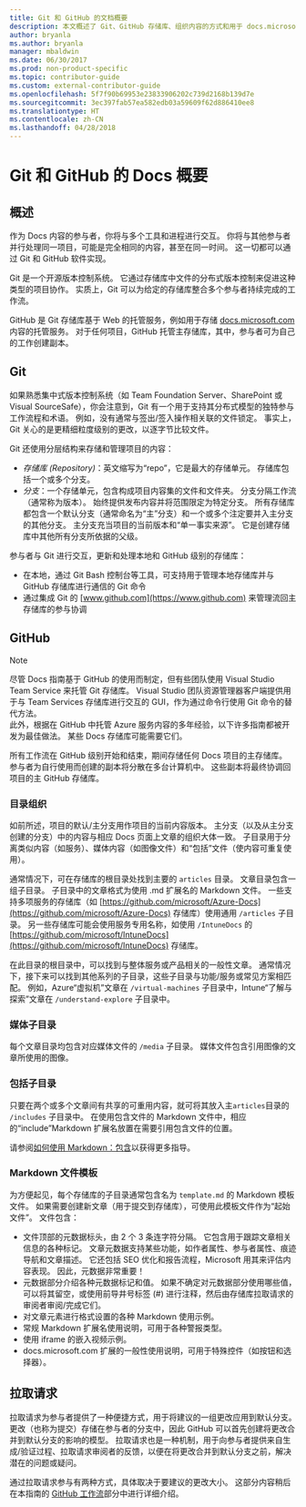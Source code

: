 ```yaml
---
title: Git 和 GitHub 的文档概要
description: 本文概述了 Git、GitHub 存储库、组织内容的方式和用于 docs.microsoft.com 的命名约定。
author: bryanla
ms.author: bryanla
manager: mbaldwin
ms.date: 06/30/2017
ms.prod: non-product-specific
ms.topic: contributor-guide
ms.custom: external-contributor-guide
ms.openlocfilehash: 5f7f90b69953e23833906202c739d2168b139d7e
ms.sourcegitcommit: 3ec397fab57ea582edb03a59609f62d886410ee8
ms.translationtype: HT
ms.contentlocale: zh-CN
ms.lasthandoff: 04/28/2018
---
```

# <a name="git-and-github-essentials-for-docs"></a>Git 和 GitHub 的 Docs 概要

## <a name="overview"></a>概述

作为 Docs 内容的参与者，你将与多个工具和进程进行交互。 你将与其他参与者并行处理同一项目，可能是完全相同的内容，甚至在同一时间。 这一切都可以通过 Git 和 GitHub 软件实现。

Git 是一个开源版本控制系统。 它通过存储库中文件的分布式版本控制来促进这种类型的项目协作。 实质上，Git 可以为给定的存储库整合多个参与者持续完成的工作流。

GitHub 是 Git 存储库基于 Web 的托管服务，例如用于存储 [docs.microsoft.com](https://docs.microsoft.com) 内容的托管服务。 对于任何项目，GitHub 托管主存储库，其中，参与者可为自己的工作创建副本。

## <a name="git"></a>Git

如果熟悉集中式版本控制系统（如 Team Foundation Server、SharePoint 或 Visual SourceSafe），你会注意到，Git 有一个用于支持其分布式模型的独特参与工作流程和术语。 例如，没有通常与签出/签入操作相关联的文件锁定。 事实上，Git 关心的是更精细粒度级别的更改，以逐字节比较文件。

Git 还使用分层结构来存储和管理项目的内容：

- *存储库 (Repository)*：英文缩写为“repo”，它是最大的存储单元。 存储库包括一个或多个分支。
- *分支*：一个存储单元，包含构成项目内容集的文件和文件夹。 分支分隔工作流（通常称为版本）。 始终提供发布内容并将范围限定为特定分支。 所有存储库都包含一个默认分支（通常命名为“主”分支）和一个或多个注定要并入主分支的其他分支。 主分支充当项目的当前版本和“单一事实来源”。 它是创建存储库中其他所有分支所依据的父级。

参与者与 Git 进行交互，更新和处理本地和 GitHub 级别的存储库：

- 在本地，通过 Git Bash 控制台等工具，可支持用于管理本地存储库并与 GitHub 存储库进行通信的 Git 命令
- 通过集成 Git 的 [www.github.com](https://www.github.com) 来管理流回主存储库的参与协调

## <a name="github"></a>GitHub

> [!NOTE]
> 尽管 Docs 指南基于 GitHub 的使用而制定，但有些团队使用 Visual Studio Team Service 来托管 Git 存储库。 Visual Studio 团队资源管理器客户端提供用于与 Team Services 存储库进行交互的 GUI，作为通过命令行使用 Git 命令的替代方法。
> </br>
> 此外，根据在 GitHub 中托管 Azure 服务内容的多年经验，以下许多指南都被开发为最佳做法。 某些 Docs 存储库可能需要它们。

所有工作流在 GitHub 级别开始和结束，期间存储任何 Docs 项目的主存储库。 参与者为自行使用而创建的副本将分散在多台计算机中。 这些副本将最终协调回项目的主 GitHub 存储库。

### <a name="directory-organization"></a>目录组织

如前所述，项目的默认/主分支用作项目的当前内容版本。 主分支（以及从主分支创建的分支）中的内容与相应 Docs 页面上文章的组织大体一致。 子目录用于分离类似内容（如服务）、媒体内容（如图像文件）和“包括”文件（使内容可重复使用）。

通常情况下，可在存储库的根目录处找到主要的 `articles` 目录。 文章目录包含一组子目录。 子目录中的文章格式为使用 .md 扩展名的 Markdown 文件。 一些支持多项服务的存储库（如 [https://github.com/microsoft/Azure-Docs](https://github.com/microsoft/Azure-Docs) 存储库）使用通用 `/articles` 子目录。 另一些存储库可能会使用服务专用名称，如使用 `/IntuneDocs` 的 [https://github.com/microsoft/IntuneDocs](https://github.com/microsoft/IntuneDocs) 存储库。

在此目录的根目录中，可以找到与整体服务或产品相关的一般性文章。 通常情况下，接下来可以找到其他系列的子目录，这些子目录与功能/服务或常见方案相匹配。 例如，Azure“虚拟机”文章在 `/virtual-machines` 子目录中，Intune“了解与探索”文章在 `/understand-explore` 子目录中。

### <a name="media-subdirectory"></a>媒体子目录

每个文章目录均包含对应媒体文件的 `/media` 子目录。 媒体文件包含引用图像的文章所使用的图像。

### <a name="includes-subdirectory"></a>包括子目录

只要在两个或多个文章间有共享的可重用内容，就可将其放入主`articles`目录的 `/includes` 子目录中。 在使用包含文件的 Markdown 文件中，相应的“include”Markdown 扩展名放置在需要引用包含文件的位置。

请参阅[如何使用 Markdown：包含](how-to-write-use-markdown.md#includes)以获得更多指导。

### <a name="markdown-file-template"></a>Markdown 文件模板

为方便起见，每个存储库的子目录通常包含名为 `template.md` 的 Markdown 模板文件。 如果需要创建新文章（用于提交到存储库），可使用此模板文件作为“起始文件”。 文件包含：

- 文件顶部的元数据标头，由 2 个 3 条连字符分隔。 它包含用于跟踪文章相关信息的各种标记。 文章元数据支持某些功能，如作者属性、参与者属性、痕迹导航和文章描述。 它还包括 SEO 优化和报告流程，Microsoft 用其来评估内容表现。 因此，元数据非常重要！
- 元数据部分介绍各种元数据标记和值。 如果不确定对元数据部分使用哪些值，可以将其留空，或使用前导井号标签 (#) 进行注释，然后由存储库拉取请求的审阅者审阅/完成它们。
- 对文章元素进行格式设置的各种 Markdown 使用示例。
- 常规 Markdown 扩展名使用说明，可用于各种警报类型。
- 使用 iframe 的嵌入视频示例。
- docs.microsoft.com 扩展的一般性使用说明，可用于特殊控件（如按钮和选择器）。

## <a name="pull-requests"></a>拉取请求

拉取请求为参与者提供了一种便捷方式，用于将建议的一组更改应用到默认分支。 更改（也称为提交）存储在参与者的分支中，因此 GitHub 可以首先创建将更改合并到默认分支的影响的模型。 拉取请求也是一种机制，用于向参与者提供来自生成/验证过程、拉取请求审阅者的反馈，以便在将更改合并到默认分支之前，解决潜在的问题或疑问。

通过拉取请求参与有两种方式，具体取决于要建议的更改大小。 这部分内容稍后在本指南的 [GitHub 工作流](how-to-write-workflows-major.md)部分中进行详细介绍。

<!---- Reference links for Docs landing pages, associated GitHub repositories, and related Forums matrix. ------------------>
<!---- PLEASE INSERT URLS IN ASCENDING SORT ORDER, AND REMOVE LOCALE SEGMENT FROM URLS (that is, en-us) FOR LOCALIZED FORUMS! -->
<!---- NOTE: these links are saved for future use in another/new article; no longer used above in this article --->
[Visual-Studio-Page]:(https://docs.microsoft.com/en-us/visualstudio/index)
[Visual-Studio-Repo-Internal]:(https://github.com/Microsoft/vsdocs)
[Visual-Studio-Repo-External]:(https://github.com/Microsoft/visualstudio-docs)
[Visual-Studio-SO]: (https://stackoverflow.com/search?q=Visual+Studio+2017)
[Dotnet-Page]: https://docs.microsoft.com/dotnet
[Dotnet-Core-Page]: https://docs.microsoft.com/dotnet/articles/welcome
[Dotnet-Core-Repo]: https://github.com/dotnet/docs
[EM-ATA-Land]: https://docs.microsoft.com/advanced-threat-analytics/
[EM-ATA-Repo]: https://github.com/Microsoft/ATADocs
[EM-AzureAD-Land]: https://docs.microsoft.com/active-directory/
[EM-AzureAD-Repo]: https://github.com/Azure/azure-content/tree/master/articles/active-directory/
[EM-AzureRMS-Land]: https://docs.microsoft.com/rights-management/
[EM-AzureRMS-Repo]: https://github.com/Microsoft/Azure-RMSDocs
[EM-Intune-Land]: https://docs.microsoft.com/intune/
[EM-Intune-Repo]: https://github.com/microsoft/intuneDocs
[EM-Land-Page]: https://docs.microsoft.com/enterprise-mobility/
[EM-Land-Repo]: https://github.com/Microsoft/EMDocs/
[EM-MFA-Land]: https://docs.microsoft.com/multi-factor-authentication/
[EM-MFA-Repo]: https://github.com/Azure/azure-content/tree/master/articles/multi-factor-authentication
[EM-MIM-Land]: https://docs.microsoft.com/microsoft-identity-manager/
[EM-MIM-Repo]: https://github.com/Microsoft/MIMDocs
[EM-RemoteApp-Land]: https://docs.microsoft.com/en-us/remoteapp/
[EM-RemoteApp-Repo]: https://github.com/Azure/azure-content/tree/master/articles/remoteapp
[Forum-MSDN-ATA]: https://social.technet.microsoft.com/Forums/en-US/home?forum=mata
[Forum-MSDN-AzureAD]: https://social.msdn.microsoft.com/Forums/en-US/home?forum=WindowsAzureAD
[Forum-MSDN-AzureRMS]: https://social.technet.microsoft.com/Forums/en-US/home?forum=rmsapps%2Crmscloud&filter=alltypes&sort=lastpostdesc
[Forum-MSDN-EM]: https://social.technet.microsoft.com/Forums/en-US/home?sort=relevancedesc&brandIgnore=True&searchTerm=Enterprise+Mobility
[Forum-MSDN-Intune]: https://social.technet.microsoft.com/Forums/en-us/home?category=microsoftintune
[Forum-MSDN-Main]: https://social.msdn.microsoft.com/Forums/home
[Forum-MSDN-MFA]: https://social.msdn.microsoft.com/Forums/en-US/home?forum=windowsazureactiveauthentication
[Forum-MSDN-MIM]: https://social.technet.microsoft.com/Forums/en-US/home?category=identitymanagement
[Forum-MSDN-RemoteApp]: https://social.technet.microsoft.com/Forums/en-US/home?filter=alltypes&brandIgnore=True&sort=relevancedesc&searchTerm=Azure+Remote+or+RemoteApp
[Forum-SO-AzureAD]: https://stackoverflow.com/questions/tagged/azure-active-directory
[Forum-SO-AzureRMS]: https://stackoverflow.com/questions/tagged/rights-management
[Forum-SO-Dotnet]: https://stackoverflow.com/questions/tagged/.net
[Forum-SO-Dotnet-Core]: https://stackoverflow.com/questions/tagged/.net-core
[Forum-SO-Main]: https://stackoverflow.com/tags
[Forum-SO-Intune]: https://stackoverflow.com/questions/tagged/intune
[Forum-SO-MFA]: https://stackoverflow.com/search?q=%5Bazure%5D+multi-factor
[Forum-SO-MIM]: https://stackoverflow.com/search?q=Microsoft+Identity+Manager
[Forum-SO-RemoteApp]: https://stackoverflow.com/questions/tagged/remoteapp
[Forum-TechNet-Main]: https://social.technet.microsoft.com/Forums/home
[Forum-Yammer-AzureRMS]: https://www.yammer.com/AskIPTeam
[Forum-Yammer-Main]: https://www.yammer.com/
